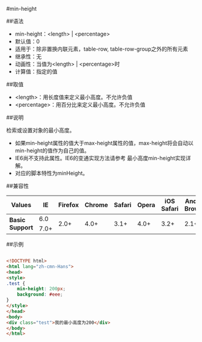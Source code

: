 #min-height

##语法

- min-height：&lt;length&gt; | &lt;percentage&gt;
- 默认值：0
- 适用于：除非置换内联元素，table-row, table-row-group之外的所有元素
- 继承性：无
- 动画性：当值为&lt;length&gt; | &lt;percentage&gt;时
- 计算值：指定的值


##取值

- &lt;length&gt;：用长度值来定义最小高度。不允许负值
- &lt;percentage&gt;：用百分比来定义最小高度。不允许负值


##说明

检索或设置对象的最小高度。

- 如果min-height属性的值大于max-height属性的值，max-height将会自动以min-height的值作为自己的值。
- IE6尚不支持此属性。IE6的变通实现方法请参考 最小高度min-height实现详解。
- 对应的脚本特性为minHeight。


##兼容性


<table class="compatible">
<thead>
	<tr>
		<th>Values</th>
		<th>IE</th>
		<th>Firefox</th>
		<th>Chrome</th>
		<th>Safari</th>
		<th>Opera</th>
		<th>iOS Safari</th>
		<th>Android Browser</th>
		<th>Android Chrome</th>
	</tr>
</thead>
<tbody>
	<tr>
		<td rowspan="2"><strong>Basic Support</strong></td>
		<td class="unsupport">6.0</td>
		<td class="support" rowspan="2">2.0+</td>
		<td class="support" rowspan="2">4.0+</td>
		<td class="support" rowspan="2">3.1+</td>
		<td class="support" rowspan="2">4.0+</td>
		<td class="support" rowspan="2">3.2+</td>
		<td class="support" rowspan="2">2.1+</td>
		<td class="support" rowspan="2">18.0+</td>
	</tr>
	<tr>
		<td class="support">7.0+</td>
	</tr>
</tbody>
</table>




##示例

```html

<!DOCTYPE html>
<html lang="zh-cmn-Hans">
<head>
<style>
.test {
	min-height: 200px;
	background: #eee;
}
</style>
</head>
<body>
<div class="test">我的最小高度为200</div>
</body>
</html>

```
